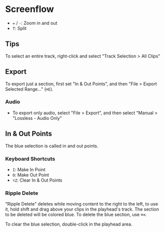 # Screenflow

- `=` / `-`: Zoom in and out
- `T`: Split

## Tips

To select an entire track, right-click and select "Track Selection > All Clips"

## Export

To export just a section, first set "In & Out Points", and then "File > Export Selected Range..." (`⌘E`).

### Audio

- To export only audio, select "File > Export", and then select "Manual > "Lossless - Audio Only"

## In & Out Points

The blue selection is called in and out points.

### Keyboard Shortcuts

- `I`: Make In Point
- `O`: Make Out Point
- `⌥Z`: Clear In & Out Points

### Ripple Delete

"Ripple Delete" deletes while moving content to the right to the left, to use it, hold shift and drag above your clips in the playhead's track. The section to be deleted will be colored blue. To delete the blue section, use `⌘⌫`.

To clear the blue selection, double-click in the playhead area.

